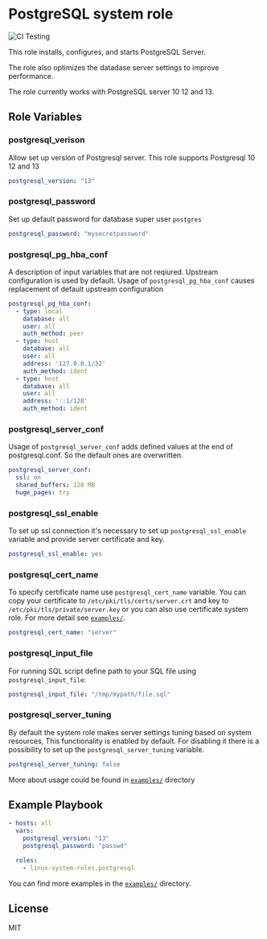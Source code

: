 # PostgreSQL system role
![CI Testing](https://github.com/linux-system-roles/template/workflows/tox/badge.svg)

This role installs, configures, and starts PostgreSQL Server.

The role also optimizes the datadase server settings to improve performance.

The role currently works with PostgreSQL server 10 12 and 13.
## Role Variables
### postgresql_verison
Allow set up version of Postgresql server. This role supports Postgresql 10 12 and 13
```yaml
postgresql_version: "13"
```
### postgresql_password
Set up default password for database super user `postgres`
```yaml
postgresql_password: "mysecretpassword"
```
### postgresql_pg_hba_conf
A description of input variables that are not reqiured. Upstream configuration is used by default.
Usage of `postgresql_pg_hba_conf` causes replacement of default upstream configuration
```yaml
postgresql_pg_hba_conf:
  - type: local
    database: all
    user: all
    auth_method: peer
  - type: host
    database: all
    user: all
    address: '127.0.0.1/32'
    auth_method: ident
  - type: host
    database: all
    user: all
    address: '::1/128'
    auth_method: ident
```
### postgresql_server_conf
Usage of `postgresql_server_conf` adds defined values at the end of postgresql.conf.
So the default ones are overwritten.
```yaml
postgresql_server_conf:
  ssl: on
  shared_buffers: 128 MB
  huge_pages: try
```
### postgresql_ssl_enable
To set up ssl connection it's necessary to set up `postgresql_ssl_enable` variable and provide server certificate and key.
```yaml
postgresql_ssl_enable: yes
```
### postgresql_cert_name
To specify certificate name use `postgresql_cert_name` variable.
You can copy your certificate to `/etc/pki/tls/certs/server.crt` and key to `/etc/pki/tls/private/server.key` or
you can also use certificate system role. For more detail see [`examples/`](examples).
```yaml
postgresql_cert_name: "server"
```
### postgresql_input_file
For running SQL script define path to your SQL file using `postgresql_input_file`:
```yaml
postgresql_input_file: "/tmp/mypath/file.sql"
```
### postgresql_server_tuning
By default the system role makes server settings tuning based on system resources,
This functionality is enabled by default. For disabling it there is a possibility to
set up the `postgresql_server_tuning` variable.
```yaml
postgresql_server_tuning: false
```

More about usage could be found in [`examples/`](examples) directory


## Example Playbook


```yaml
- hosts: all
  vars:
    postgresql_version: "13"
    postgresql_password: "passwd"

  roles:
    - linux-system-roles.postgresql
```

You can find more examples in the [`examples/`](examples) directory.

## License

MIT
